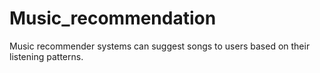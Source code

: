 # Music_recommendation
Music recommender systems can suggest songs to users based on their listening patterns.
